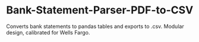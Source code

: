 # Bank-Statement-Parser-PDF-to-CSV
Converts bank statements to pandas tables and exports to .csv. Modular design, calibrated for Wells Fargo.
